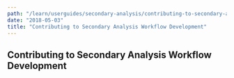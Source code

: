 ```yaml
---
path: "/learn/userguides/secondary-analysis/contributing-to-secondary-analysis-workflow-development"
date: "2018-05-03"
title: "Contributing to Secondary Analysis Workflow Development"
---
```


## Contributing to Secondary Analysis Workflow Development